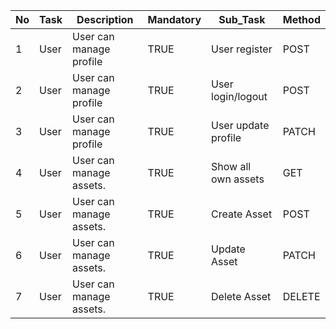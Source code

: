 | No  | Task | Description             | Mandatory | Sub_Task            | Method |
| --- | ---- | ----------------------- | --------- | ------------------- | ------ |
| 1   | User | User can manage profile | TRUE      | User register       | POST   |
| 2   | User | User can manage profile | TRUE      | User login/logout   | POST   |
| 3   | User | User can manage profile | TRUE      | User update profile | PATCH  |
| 4   | User | User can manage assets. | TRUE      | Show all own assets | GET    |
| 5   | User | User can manage assets. | TRUE      | Create Asset        | POST   |
| 6   | User | User can manage assets. | TRUE      | Update Asset        | PATCH  |
| 7   | User | User can manage assets. | TRUE      | Delete Asset        | DELETE |
